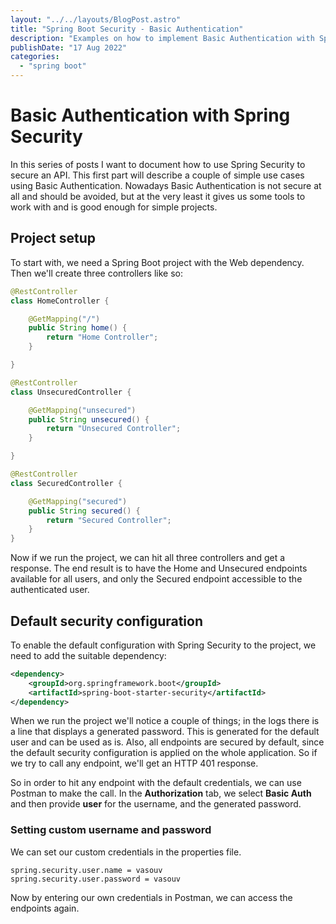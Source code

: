 ```yaml
---
layout: "../../layouts/BlogPost.astro"
title: "Spring Boot Security - Basic Authentication"
description: "Examples on how to implement Basic Authentication with Spring Security"
publishDate: "17 Aug 2022"
categories: 
  - "spring boot"
---
```


# Basic Authentication with Spring Security

In this series of posts I want to document how to use Spring Security to secure an API. This first part will describe a couple of simple use cases using Basic Authentication. Nowadays Basic Authentication is not secure at all and should be avoided, but at the very least it gives us some tools to work with and is good enough for simple projects.

## Project setup
To start with, we need a Spring Boot project with the Web dependency. Then we'll create three controllers like so:

```java
@RestController
class HomeController {

	@GetMapping("/")
	public String home() {
		return "Home Controller";
	}

}

@RestController
class UnsecuredController {

	@GetMapping("unsecured")
	public String unsecured() {
		return "Unsecured Controller";
	}

}

@RestController
class SecuredController {

	@GetMapping("secured")
	public String secured() {
		return "Secured Controller";
	}
}
```

Now if we run the project, we can hit all three controllers and get a response. The end result is to have the Home and Unsecured endpoints available for all users, and only the Secured endpoint accessible to the authenticated user.

## Default security configuration
To enable the default configuration with Spring Security to the project, we need to add the suitable dependency:

```xml
<dependency>
    <groupId>org.springframework.boot</groupId>
    <artifactId>spring-boot-starter-security</artifactId>
</dependency>
```

When we run the project we'll notice a couple of things; in the logs there is a line that displays a generated password. This is generated for the default user and can be used as is. Also, all endpoints are secured by default, since the default security configuration is applied on the whole application. So if we try to call any endpoint, we'll get an HTTP 401 response.

So in order to hit any endpoint with the default credentials, we can use Postman to make the call. In the **Authorization** tab, we select **Basic Auth** and then provide **user** for the username, and the generated password.

### Setting custom username and password
We can set our custom credentials in the properties file.
```
spring.security.user.name = vasouv
spring.security.user.password = vasouv
```
Now by entering our own credentials in Postman, we can access the endpoints again.